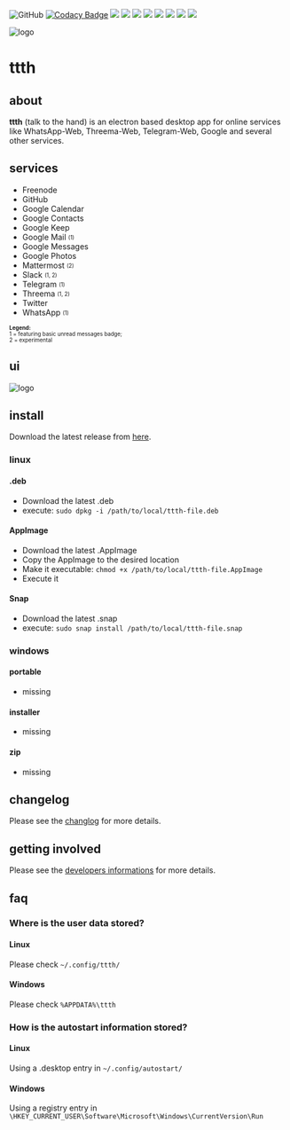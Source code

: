 ![GitHub](https://img.shields.io/github/license/yafp/ttth.svg)
[![Codacy Badge](https://api.codacy.com/project/badge/Grade/64a82c2d156f41c1b75431fb6da1c693)](https://www.codacy.com/app/yafp/ttth?utm_source=github.com&amp;utm_medium=referral&amp;utm_content=yafp/ttth&amp;utm_campaign=Badge_Grade)
![](https://img.shields.io/github/languages/count/yafp/ttth.svg?style=flat)
![](https://img.shields.io/github/repo-size/yafp/ttth.svg?style=flat)
![](https://img.shields.io/github/languages/code-size/yafp/ttth.svg?style=flat)
![](https://img.shields.io/github/release/yafp/ttth.svg?style=flat)
![](https://img.shields.io/github/release-date/yafp/ttth.svg?style=flat)
![](https://img.shields.io/github/last-commit/yafp/ttth.svg?style=flat)
![](https://img.shields.io/github/issues-closed-raw/yafp/ttth.svg?style=flat)
![](https://img.shields.io/github/issues-raw/yafp/ttth.svg?style=flat)


![logo](https://raw.githubusercontent.com/yafp/ttth/master/.github/logo_128x128.png)

# ttth
## about
**ttth** (talk to the hand) is an electron based desktop app for online services like WhatsApp-Web, Threema-Web, Telegram-Web, Google and several other services.

## services
* Freenode
* GitHub
* Google Calendar
* Google Contacts
* Google Keep
* Google Mail <sub><sup>(1)<sub><sup>
* Google Messages
* Google Photos
* Mattermost <sub><sup>(2)<sub><sup>
* Slack <sub><sup>(1, 2)<sub><sup>
* Telegram <sub><sup>(1)<sub><sup>
* Threema <sub><sup>(1, 2)<sub><sup>
* Twitter
* WhatsApp <sub><sup>(1)<sub><sup>


<sub><sup>
**Legend:**  
1 = featuring basic unread messages badge;  
2 = experimental
</sup></sub>

## ui
![logo](https://raw.githubusercontent.com/yafp/ttth/master/.github/screenshot/ui_latest.png)


## install
Download the latest release from [here](https://github.com/yafp/ttth/releases).

### linux

#### .deb
* Download the latest .deb
* execute: ```sudo dpkg -i /path/to/local/ttth-file.deb```

#### AppImage
* Download the latest .AppImage
* Copy the AppImage to the desired location
* Make it executable: ```chmod +x /path/to/local/ttth-file.AppImage```
* Execute it

#### Snap
* Download the latest .snap
* execute: ```sudo snap install /path/to/local/ttth-file.snap```


### windows

#### portable
* missing

#### installer
* missing

#### zip
* missing


## changelog
Please see the [changlog](CHANGELOG.md) for more details.


## getting involved
Please see the [developers informations](DEVELOPMENT.md) for more details.


## faq
### Where is the user data stored?
#### Linux
Please check ```~/.config/ttth/```
#### Windows
Please check ```%APPDATA%\ttth```

### How is the autostart information stored?
#### Linux
Using a .desktop entry in ```~/.config/autostart/```
#### Windows
Using a registry entry in ```\HKEY_CURRENT_USER\Software\Microsoft\Windows\CurrentVersion\Run```
